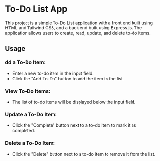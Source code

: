 # To-Do List App
This project is a simple To-Do List application with a front end built using HTML and Tailwind CSS, and a back end built using Express.js. The application allows users to create, read, update, and delete to-do items.


## Usage
### dd a To-Do Item:

- Enter a new to-do item in the input field.
- Click the "Add To-Do" button to add the item to the list.

### View To-Do Items:

- The list of to-do items will be displayed below the input field.

 ### Update a To-Do Item:

- Click the "Complete" button next to a to-do item to mark it as completed.

### Delete a To-Do Item:

- Click the "Delete" button next to a to-do item to remove it from the list.
